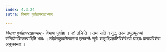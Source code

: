 ```yaml
---
index: 4.3.24
sutra: विभाषा पूर्वाह्णापराह्णाभ्याम्

---
```

_विभाषा पूर्वाह्णापराह्णाभ्याम्_ - विभाषा पूर्वाह्णा । पक्षे ठञिति । तथा सति न तुट्, तस्य ठ्युठ्युल्भ्यां संनियोगशिष्टत्वादिति भावः । तदेवंराष्ट्रावारे॑त्यारभ्य एतदन्तैः सूत्रैः शाष्ट्रादिप्रकृतिविशेषेभ्यो घादयः प्रत्ययविशेषा अनुक्रान्ताः । 